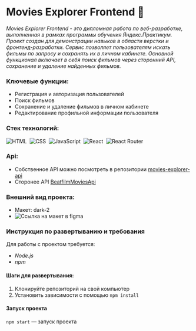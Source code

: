 # Movies Explorer Frontend 🌙

_Movies Explorer Frontend - это дипломная работа по веб-разработке, выполненная в рамках программы обучения Яндекс.Практикум. Проект создан для демонстрации навыков в области верстки и фронтенд-разработки. Сервис позволяет пользователям искать фильмы по запросу и сохранять их в личном кабинете. Основной функционал включает в себя поиск фильмов через сторонний API, сохранение и удаление найденных фильмов._

### Ключевые функции:

- Регистрация и авторизация пользователей
- Поиск фильмов
- Сохранение и удаление фильмов в личном кабинете
- Редактирование профильной информации пользователя

### Стек технологий:

![HTML](https://img.shields.io/badge/HTML5-E34F26?style=for-the-badge&logo=html5&logoColor=white)&nbsp;
![CSS](https://img.shields.io/badge/CSS3-1572B6?style=for-the-badge&logo=css3&logoColor=white)&nbsp;
![JavaScript](https://img.shields.io/badge/JavaScript-323330?style=for-the-badge&logo=javascript&logoColor=F7DF1E)&nbsp;
![React](https://img.shields.io/badge/react-%2320232a.svg?style=for-the-badge&logo=react&logoColor=%2361DAFB)&nbsp;
![React Router](https://img.shields.io/badge/React_Router-CA4245?style=for-the-badge&logo=react-router&logoColor=white)&nbsp;

### Api:

- Собственное API можно посмотреть в репозитории [movies-explorer-api](https://github.com/AnastasiaBelova00/movies-explorer-api)
- Сторонее API [BeatfilmMoviesApi](https://api.nomoreparties.co/beatfilm-movies)

### Внешний вид проекта:

- Макет: dark-2
- ![Ссылка на макет в figma](https://www.figma.com/file/6FMWkB94wE7KTkcCgUXtnC/light-1?type=design&node-id=891-3857&mode=design&t=2o1n0jVrlmCiWxAF-0)

### Инструкция по развертыванию и требования

Для работы с проектом требуется:

- _Node.js_
- _npm_

#### Шаги для развертывания:

1. Клонируйте репозиторий на свой компьютер
2. Установить зависимости с помощью `npm install`

#### Запуск проекта

`npm start` — запуск проекта
